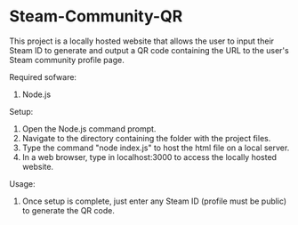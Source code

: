 # Steam-Community-QR
This project is a locally hosted website that allows the user to input their Steam ID to generate and output a QR code containing the URL to the user's Steam community profile page.

Required sofware: 
1) Node.js

Setup:
1) Open the Node.js command prompt.
2) Navigate to the directory containing the folder with the project files.
3) Type the command "node index.js" to host the html file on a local server.
4) In a web browser, type in localhost:3000 to access the locally hosted website.

Usage:
1) Once setup is complete, just enter any Steam ID (profile must be public) to generate the QR code.
